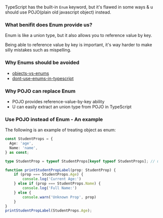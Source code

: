 TypeScript has the built-in `Enum` keyword, but it's flawed in some ways & u should use POJO(plain old javascript object) instead.

### What benifit does Enum provide us?

Enum is like a union type, but it also allows you to reference value by key.

Being able to reference value by key is important, it's way harder to make silly mistakes such as mispelling.

### Why Enums should be avoided

- [objects-vs-enums](https://www.typescriptlang.org/docs/handbook/enums.html#objects-vs-enums)
- [dont-use-enums-in-typescript](https://dev.to/ivanzm123/dont-use-enums-in-typescript-they-are-very-dangerous-57bh)

### Why POJO can replace Enum

- POJO provides reference-value-by-key ability
- U can easily extract an union type from POJO in TypeScript

### Use POJO instead of Enum - An example

The following is an example of treating object as enum:

```ts
const StudentProps = {
  Age: 'age',
  Name: 'name',
} as const;

type StudentProp = typeof StudentProps[keyof typeof StudentProps]; // union type

function printStudentPropLabel(prop: StudentProp) {
    if (prop === StudentProps.Age) {
        console.log('Current Age:')
    } else if (prop === StudentProps.Name) {
        console.log('Full Name:')
    } else {
        console.warn('Unknown Prop', prop)
    }
}
printStudentPropLabel(StudentProps.Age);
```
